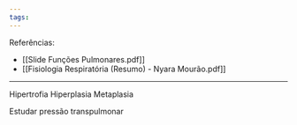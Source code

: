 ```yaml
---
tags:
---
```

Referências: 
* [[Slide Funções Pulmonares.pdf]]
* [[Fisiologia Respiratória (Resumo) - Nyara Mourão.pdf]]
---

Hipertrofia
Hiperplasia
Metaplasia

Estudar pressão transpulmonar                                                                                                                               

[^1]: 
[^2]: 